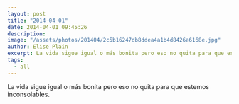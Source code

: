 ```yaml
---
layout: post
title: "2014-04-01"
date: 2014-04-01 09:45:26
description: 
image: "/assets/photos/201404/2c5b16247db8ddea4a1b4d8426a6168e.jpg"
author: Elise Plain
excerpt: La vida sigue igual o más bonita pero eso no quita para que estemos inconsolables.
tags: 
  - all
---
```


La vida sigue igual o más bonita pero eso no quita para que estemos inconsolables.
<p></p>
